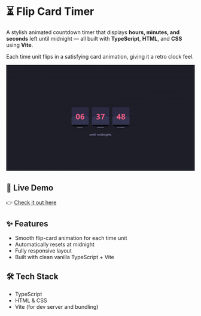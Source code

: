 # ⏳ Flip Card Timer

A stylish animated countdown timer that displays **hours, minutes, and seconds** left until midnight — all built with **TypeScript**, **HTML**, and **CSS** using **Vite**.

Each time unit flips in a satisfying card animation, giving it a retro clock feel.

![preview](./preview.gif)

## 🔗 Live Demo

👉 [Check it out here](https://abdulqad33r.github.io/flip_card_timer/)

## ✨ Features

- Smooth flip-card animation for each time unit
- Automatically resets at midnight
- Fully responsive layout
- Built with clean vanilla TypeScript + Vite

## 🛠 Tech Stack

- TypeScript
- HTML & CSS
- Vite (for dev server and bundling)
